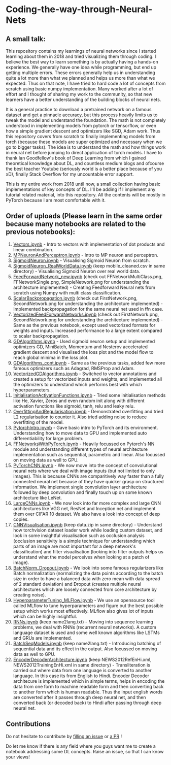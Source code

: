 # Coding-the-way-through-Neural-Nets

## A small talk:
This repository contains my learnings of neural networks since I started learning about them in 2018 and tried visualizing them through coding. I believe the best way to learn something is by actually having a hands-on experience. We generally have one idea while programming, but end up getting multiple errors. These errors generally help us in understanding quite a lot more than what we planned and helps us more than what we expected. Thus on that note, I have tried to hard code a lot of concepts from scratch using basic numpy implementation. Many worked after a lot of effort and I thought of sharing my work to the community, so that new learners have a better understanding of the building blocks of neural nets.

It is a general practice to download a pretrained network on a famous dataset and get a pinnacle accuracy, but this process heavily limits us to tweak the model and understand the foundation. The math is not completely understood in implementing models from pytorch or tensorflow, or even how a simple gradient descent and optimizers like SGD, Adam work. Thus this repository covers from scratch to finally implementing models from torch (because these models are super optimized and necessary when we go to bigger tasks). The idea is to understand the math and how things work in neural net before jumping to direct application of torch models. I have to thank Ian Goodfellow's book of Deep Learning from which I gained theoretical knowledge about DL, and countless medium blogs and ofcourse the best teacher Youtube (seriously world is a better place because of you xD), finally Stack Overflow for my uncountable error support.

This is my entire work from 2018 until now, a small collection having basic implementations of key concepts of DL. I'll be adding if I implement any tutorial related material, into this repository. All the contents will be mostly in PyTorch because I am most comfortable with it.

## Order of uploads (Please learn in the same order because many notebooks are related to the previous notebooks):
1. [Vectors.ipynb](https://github.com/vat0599/Coding-the-way-through-Neural-Nets/blob/main/Vectors.ipynb) - Intro to vectors with implementation of dot products and linear combination.
2. [MPNeuronAndPerceptron.ipynb](https://github.com/vat0599/Coding-the-way-through-Neural-Nets/blob/main/MPNeuronAndPerceptron.ipynb) - Intro to MP neuron and perceptron.
3. [SigmoidNeuron.ipynb](https://github.com/vat0599/Coding-the-way-through-Neural-Nets/blob/main/SigmoidNeuron.ipynb) - Visualising Sigmoid Neuron from scratch.
4. [SigmoidNeuron_RealWorldData.ipynb](https://github.com/vat0599/Coding-the-way-through-Neural-Nets/blob/main/SigmoidNeuron_RealWorldData.ipynb) (keep mobile_cleaned.csv in same directory) - Visualising Sigmoid Neuron over real world data.
5. [FeedForwardNetwork_new.ipynb](https://github.com/vat0599/Coding-the-way-through-Neural-Nets/blob/main/FeedForwardNetwork_new.ipynb) (check out FFNetworkMultiClass.png, FFNetworkSingle.png, SimpleNetwork.png for understanding the architecture implemented) - Creating Feedforward Neural nets from scratch using Numpy with multi class classification.
6. [ScalarBackpropagation.ipynb](https://github.com/vat0599/Coding-the-way-through-Neural-Nets/blob/main/ScalarBackpropagation.ipynb) (check out FirstNetwork.png, SecondNetwork.png for understanding the architecture implemented) - Implemented backpropagation for the same neural net used in ffn case.
7. [VectorizedFeedForwardNetworks.ipynb](https://github.com/vat0599/Coding-the-way-through-Neural-Nets/blob/main/VectorizedFeedForwardNetworks.ipynb) (check out FirstNetwork.png, SecondNetwork.png for understanding the architecture implemented) - Same as the previous notebook, except used vectorized formats for weights and inputs. Increased performance to a large extent compared to scalar backpropagation.
8. [GDAlgorithms.ipynb](https://github.com/vat0599/Coding-the-way-through-Neural-Nets/blob/main/GDAlgorithms.ipynb) - Used sigmoid neuron setup and implemented optimizers GD, MiniBatch, Momentum and Nesterov accelerated gradient descent and visualised the loss plot and the model flow to reach global minima in the loss plot.
9. [GDAlgorithms_cont.ipynb](https://github.com/vat0599/Coding-the-way-through-Neural-Nets/blob/main/GDAlgorithms_cont.ipynb) - Same as the previous tasks, added few more famous optimizers such as Adagrad, RMSProp and Adam.
10. [VectorizedGDAlgorithms.ipynb](https://github.com/vat0599/Coding-the-way-through-Neural-Nets/blob/main/VectorisedGDAlgorithms.ipynb) - Switched to vector annotations and created a setup for vectorized inputs and weights, and implemented all the optimizers to understand which performs best with which hyperparameters.
11. [InitialisationActivationFunctions.ipynb](https://github.com/vat0599/Coding-the-way-through-Neural-Nets/blob/main/InitialisationActivationFunctions.ipynb) - Tried some initialisation methods like He, Xavier, Zeros and even random init along with different activation functions like sigmoid, tanh, relu and leaky relu.
12. [OverfittingAndRegularisation.ipynb](https://github.com/vat0599/Coding-the-way-through-Neural-Nets/blob/main/OverfittingAndRegularisation.ipynb) - Demonstrated overfitting and tried L2 regularisation to counter it. Also tried adding noise to reduce overfitting of the model.
13. [PytorchIntro.ipynb](https://github.com/vat0599/Coding-the-way-through-Neural-Nets/blob/main/PytorchIntro.ipynb) - Gave basic intro to PyTorch and its environment. Understanding how to move data to GPU and implemented auto differentiability for large problem.
14. [FFNetworksWithPyTorch.ipynb](https://github.com/vat0599/Coding-the-way-through-Neural-Nets/blob/main/FFNetworksWithPyTorch.ipynb) - Heavily focussed on Pytorch's NN module and understanding different types of neural architecture implementation such as sequential, parametric and linear. Also focussed on moving data as well to GPU.
15. [PyTorchCNN.ipynb](https://github.com/vat0599/Coding-the-way-through-Neural-Nets/blob/main/PyTorchCNN.ipynb) - We now move into the concept of convolutional neural nets where we deal with image inputs (but not limited to only images). This is because CNNs are comparitively way faster than a fully connected neural net because of they have quicker grasp on structured information. We implement single convolution layer architecture followed by deep convolution and finally touch up on some known architecture like LeNet.
16. [LargeCNNs.ipynb](https://github.com/vat0599/Coding-the-way-through-Neural-Nets/blob/main/LargeCNNs.ipynb) - We now look into far more complex and large CNN architectures like VGG net, ResNet and Inception net and implement them over CIFAR 10 dataset. We also have a look into concept of deep copies.
17. [CNNVisualisation.ipynb](https://github.com/vat0599/Coding-the-way-through-Neural-Nets/blob/main/CNNVisualisation.ipynb) (keep data.zip in same directory) - Understand how torchvision dataset loader work while loading custom dataset, and look in some insightful visualisation such as occlusion analysis (occlusion sensitivity is a simple technique for understanding which parts of an image are most important for a deep network's classification) and filter visualisation (looking into filter outputs helps us understand what the model perceives when looking at a patch of image).
18. [BatchNorm_Dropout.ipynb](https://github.com/vat0599/Coding-the-way-through-Neural-Nets/blob/main/BatchNorm_Dropout.ipynb) - We look into some famous regularizers like Batch normalization (normalizing the data points according to the batch size in order to have a balanced data with zero mean with data spread of 2 standard deviation) and Dropout (creates multiple neural architectures which are loosely connected from core architecture by creating noise).
19. [HyperparameterTuning_MLFlow.ipynb](https://github.com/vat0599/Coding-the-way-through-Neural-Nets/blob/main/HyperparameterTuning_MLFlow.ipynb) - We use an opensource tool called MLflow to tune hyperparameters and figure out the best possible setup which works most effectively. MLflow also gives lot of inputs which can be highly insightful.
20. [RNNs.ipynb](https://github.com/vat0599/Coding-the-way-through-Neural-Nets/blob/main/RNNs.ipynb) (keep name2lang.txt) - Moving into sequence learning problems, we deal with RNNs (recurrent neural networks). A custom language dataset is used and some well known algorithms like LSTMs and GRUs are implemented.
21. [BatchSeqModels.ipynb](https://github.com/vat0599/Coding-the-way-through-Neural-Nets/blob/main/BatchSeqModels.ipynb) (keep name2lang.txt) - Introducing batching of sequential data and its effect in the output. Also focussed on moving data as well to GPU. 
22. [EncoderDecoderArchitecture.ipynb](https://github.com/vat0599/Coding-the-way-through-Neural-Nets/blob/main/EncoderDecoderArchitecture.ipynb) (keep NEWS2012RefEnHi.xml, NEWS2012TrainingEnHi.xml in same directory) - Transliteration is carried out where data from one language is converted to another language. In this case its from English to Hindi. Encoder Decoder architecure is implemented which in simple terms, helps in encoding the data from one form to machine readable form and then converting back to another form which is human readable. Thus the input english words are converted after it passes through deep neural net, and then converted back (or decoded back) to Hindi after passing through deep neural net.

## Contributions
Do not hesitate to contribute by [filling an issue](https://github.com/vat0599/Coding-the-way-through-Neural-Nets/issues) or [a PR](https://github.com/vat0599/Coding-the-way-through-Neural-Nets/pulls) !

Do let me know if there is any field where you guys want me to create a notebook addressing some DL concepts. Raise an issue, so that I can know your views!
